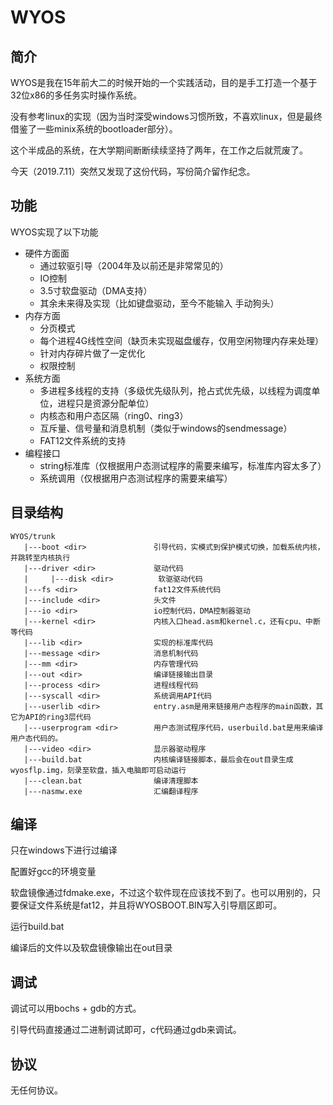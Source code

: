 # WYOS

## 简介

WYOS是我在15年前大二的时候开始的一个实践活动，目的是手工打造一个基于32位x86的多任务实时操作系统。

没有参考linux的实现（因为当时深受windows习惯所致，不喜欢linux，但是最终借鉴了一些minix系统的bootloader部分）。

这个半成品的系统，在大学期间断断续续坚持了两年，在工作之后就荒废了。

今天（2019.7.11）突然又发现了这份代码，写份简介留作纪念。

## 功能

WYOS实现了以下功能

- 硬件方面面
  - 通过软驱引导（2004年及以前还是非常常见的）
  - IO控制
  - 3.5寸软盘驱动（DMA支持）
  - 其余未来得及实现（比如键盘驱动，至今不能输入 手动狗头）
- 内存方面
  - 分页模式
  - 每个进程4G线性空间（缺页未实现磁盘缓存，仅用空闲物理内存来处理）
  - 针对内存碎片做了一定优化
  - 权限控制
- 系统方面
  - 多进程多线程的支持（多级优先级队列，抢占式优先级，以线程为调度单位，进程只是资源分配单位）
  - 内核态和用户态区隔（ring0、ring3）
  - 互斥量、信号量和消息机制（类似于windows的sendmessage）
  - FAT12文件系统的支持
- 编程接口
  - string标准库（仅根据用户态测试程序的需要来编写，标准库内容太多了）
  - 系统调用（仅根据用户态测试程序的需要来编写）
  
## 目录结构

```
WYOS/trunk
   |---boot <dir>               引导代码，实模式到保护模式切换，加载系统内核，并跳转至内核执行
   |---driver <dir>             驱动代码
   |     |---disk <dir>          软驱驱动代码
   |---fs <dir>                 fat12文件系统代码
   |---include <dir>            头文件
   |---io <dir>                 io控制代码，DMA控制器驱动
   |---kernel <dir>             内核入口head.asm和kernel.c，还有cpu、中断等代码
   |---lib <dir>                实现的标准库代码
   |---message <dir>            消息机制代码
   |---mm <dir>                 内存管理代码
   |---out <dir>                编译链接输出目录
   |---process <dir>            进程线程代码
   |---syscall <dir>            系统调用API代码
   |---userlib <dir>            entry.asm是用来链接用户态程序的main函数，其它为API的ring3层代码
   |---userprogram <dir>        用户态测试程序代码，userbuild.bat是用来编译用户态代码的。
   |---video <dir>              显示器驱动程序
   |---build.bat                内核编译链接脚本，最后会在out目录生成wyosflp.img，刻录至软盘，插入电脑即可启动运行
   |---clean.bat                编译清理脚本
   |---nasmw.exe                汇编翻译程序
```
  
## 编译

只在windows下进行过编译

配置好gcc的环境变量

软盘镜像通过fdmake.exe，不过这个软件现在应该找不到了。也可以用别的，只要保证文件系统是fat12，并且将WYOSBOOT.BIN写入引导扇区即可。

运行build.bat

编译后的文件以及软盘镜像输出在out目录

## 调试

调试可以用bochs + gdb的方式。

引导代码直接通过二进制调试即可，c代码通过gdb来调试。

## 协议

无任何协议。
